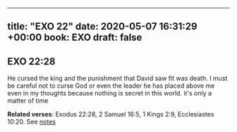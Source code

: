 
---
title: "EXO 22"
date: 2020-05-07 16:31:29 +00:00
book: EXO
draft: false
---

## EXO 22:28

He cursed the king and the punishment that David saw fit was death. I must be careful not to curse God or even the leader he has placed above me even in my thoughts because nothing is secret in this world. it's only a matter of time

**Related verses**: Exodus 22:28, 2 Samuel 16:5, 1 Kings 2:9, Ecclesiastes 10:20. See [notes](https://my.bible.com/notes/3424339591917461859)

